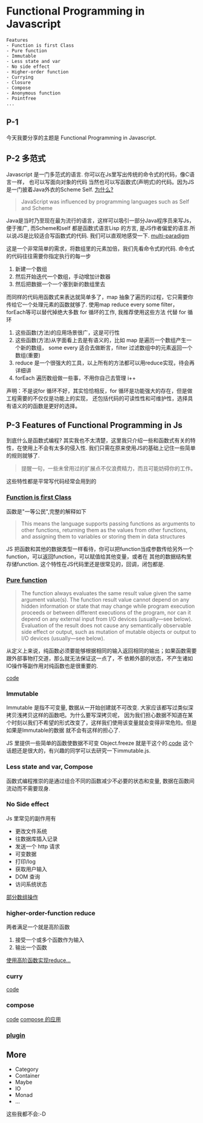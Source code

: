 # Functional Programming in Javascript

```
Features
- Function is first Class
- Pure function
- Immutable
- Less state and var
- No side effect
- Higher-order function
- Currying
- Closure
- Compose
- Anonymous function
- Pointfree
...
```

## P-1

今天我要分享的主题是 Functional Programming in Javascript.

## P-2 多范式

Javascript 是一门多范式的语言. 你可以在Js里写出传统的命令式的代码，像C语言一样， 也可以写面向对象的代码
当然也可以写函数式(声明式)的代码。因为JS是一门披着Java外衣的Scheme Self. [为什么?](https://en.wikipedia.org/wiki/JavaScript)

> JavaScript was influenced by programming languages such as Self and Scheme

Java是当时乃至现在最为流行的语言，这样可以吸引一部分Java程序员来写Js，便于推广, 而Scheme和self 都是函数式语言Lisp
的方言, 是JS作者偏爱的语言.所以说JS是比较适合写函数式的代码. 我们可以直观地感受一下. [multi-paradigm](./multi-paradigm.js)

这是一个非常简单的需求，将数组里的元素加倍，我们先看命令式的代码.
命令式的代码往往需要你指定执行的每一步

1. 新建一个数组
2. 然后开始迭代一个数组，手动增加计数器
3. 然后把数据一个一个塞到新的数组里去

而同样的代码用函数式来表达就简单多了，map 抽象了遍历的过程，它只需要你传给它一个处理元素的函数就够了.
使用map reduce every some filter，forEach等可以替代掉绝大多数 for 循环的工作, 我推荐使用这些方法
代替 for 循环

1. 这些函数(方法)的应用场景很广，这是可行性
2. 这些函数(方法)从字面看上去是有语义的，比如 map 是遍历一个数组产生一个新的数组，
some every 适合去做断言，filter 过滤数组中的元素返回一个数组(重要)
3. reduce 是一个很强大的工具，以上所有的方法都可以用reduce实现，待会再详细讲
3. forEach 遍历数组做一些事，不用你自己去管理 i++

声明：不是说for 循环不好，其实恰恰相反，for 循环是功能强大的存在，但是做工程需要的不仅仅是功能上的实现，
还包括代码的可读性性和可维护性，选择具有语义的的函数是更好的选择。

## P-3 Features of Functional Programming in Js

到底什么是函数式编程? 其实我也不太清楚，这里我只介绍一些和函数式有关的特性，在使用上不会有太多的侵入性.
我们只需在原来使用JS的基础上记住一些简单的规则就够了.

> 提醒一句，一些未曾用过的扩展点不仅浪费精力，而且可能妨碍你的工作。

这些特性都是平常写代码经常会用到的

### [Function is first Class](https://en.wikipedia.org/wiki/First-class_function)

函数是"一等公民",完整的解释如下

> This means the language supports passing functions as arguments to other functions, returning them as the values from other functions, and assigning them to variables or storing them in data structures

JS 把函数和其他的数据类型一样看待，你可以把function当成参数传给另外一个function，可以返回function，可以赋值给其他变量，或者在
其他的数据结构里存储function. 这个特性在JS代码里还是很常见的，回调，闭包都是.

### [Pure function](https://en.wikipedia.org/wiki/Pure_function)

>   The function always evaluates the same result value given the same argument value(s). The function result value cannot depend on any hidden information or state that may change while program execution proceeds or between different executions of the program, nor can it depend on any external input from I/O devices (usually—see below).
    Evaluation of the result does not cause any semantically observable side effect or output, such as mutation of mutable objects or output to I/O devices (usually—see below).

从定义上来说，纯函数必须要能够根据相同的输入返回相同的输出；如果函数需要跟外部事物打交道，那么就无法保证这一点了，不
依赖外部的状态，不产生诸如IO操作等副作用对纯函数也是很重要的.

[code](./pure_function.js)

### Immutable

Immutable 是指不可变量, 数据从一开始创建就不可改变. 大家应该都写过类似深拷贝浅拷贝这样的函数吧。为什么要写深拷贝呢，
因为我们担心数据不知道在某个时刻以我们不希望的形式改变了，这样我们使用该变量就会变得非常危险。但是如果是Immutable的数据
就不会有这样的担心了.

JS 里提供一些简单的函数使数据不可变 Object.freeze 就是干这个的.[code](./immutable.js)
这个话题还是很大的，有兴趣的同学可以去研究一下immutable.js.

### Less state and var, Compose

函数式编程推崇的是通过组合不同的函数减少不必要的状态和变量, 数据在函数间流动而不需要现身.

### No Side effect

Js 里常见的副作用有

- 更改文件系统
- 往数据库插入记录
- 发送一个 http 请求
- 可变数据
- 打印/log
- 获取用户输入
- DOM 查询
- 访问系统状态

[部分数组操作](./array.js)

### higher-order-function reduce

两者满足一个就是高阶函数
1. 接受一个或多个函数作为输入
2. 输出一个函数

[使用高阶函数实现reduce...](./high-order.js)

### curry

[code](./curry.js)

### compose

[code](./compose.js)
[compose 的应用](./flickr.js)

### [plugin](./plugin.js)

## More

- Category
- Container
- Maybe
- IO
- Monad
- ...

这些我都不会:-D
